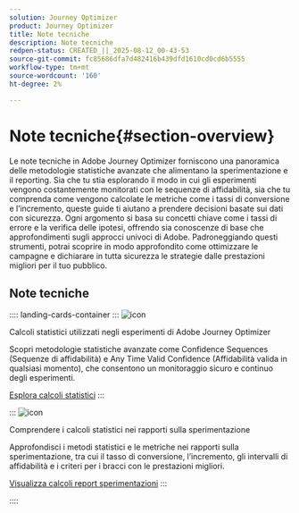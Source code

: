 ```yaml
---
solution: Journey Optimizer
product: Journey Optimizer
title: Note tecniche
description: Note tecniche
redpen-status: CREATED_||_2025-08-12_00-43-53
source-git-commit: fc85686dfa7d482416b439dfd1610cd0cd6b5555
workflow-type: tm+mt
source-wordcount: '160'
ht-degree: 2%

---
```



# Note tecniche{#section-overview}

Le note tecniche in Adobe Journey Optimizer forniscono una panoramica delle metodologie statistiche avanzate che alimentano la sperimentazione e il reporting. Sia che tu stia esplorando il modo in cui gli esperimenti vengono costantemente monitorati con le sequenze di affidabilità, sia che tu comprenda come vengono calcolate le metriche come i tassi di conversione e l’incremento, queste guide ti aiutano a prendere decisioni basate sui dati con sicurezza. Ogni argomento si basa su concetti chiave come i tassi di errore e la verifica delle ipotesi, offrendo sia conoscenze di base che approfondimenti sugli approcci univoci di Adobe. Padroneggiando questi strumenti, potrai scoprire in modo approfondito come ottimizzare le campagne e dichiarare in tutta sicurezza le strategie dalle prestazioni migliori per il tuo pubblico.

## Note tecniche

:::: landing-cards-container
:::
![icon](https://cdn.experienceleague.adobe.com/icons/book.svg?lang=it)

Calcoli statistici utilizzati negli esperimenti di Adobe Journey Optimizer

Scopri metodologie statistiche avanzate come Confidence Sequences (Sequenze di affidabilità) e Any Time Valid Confidence (Affidabilità valida in qualsiasi momento), che consentono un monitoraggio sicuro e continuo degli esperimenti.

[Esplora calcoli statistici](../using/content-management/experiment-calculations.md)
:::

:::
![icon](https://cdn.experienceleague.adobe.com/icons/chart-line.svg?lang=it)

Comprendere i calcoli statistici nei rapporti sulla sperimentazione

Approfondisci i metodi statistici e le metriche nei rapporti sulla sperimentazione, tra cui il tasso di conversione, l’incremento, gli intervalli di affidabilità e i criteri per i bracci con le prestazioni migliori.

[Visualizza calcoli report sperimentazioni](../using/content-management/experiment-report-calculations.md)
:::

::::
